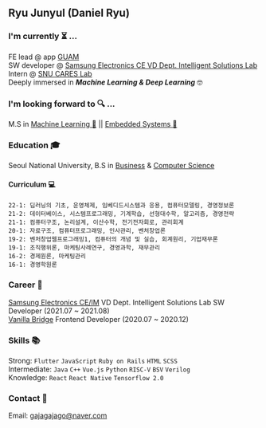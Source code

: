 ## Ryu Junyul (Daniel Ryu)

### I'm currently ⏳ ...
FE lead @ app [GUAM](https://github.com/wafflestudio/guam_front) <br/>
SW developer @ [Samsung Electronics CE VD Dept. Intelligent Solutions Lab](https://www.samsung.com/sec/) <br/>
Intern @ [SNU CARES Lab](http://davinci.snu.ac.kr/) <br/>
Deeply immersed in ***Machine Learning & Deep Learning*** 🤓 <br/>

### I'm looking forward to 🔍 ...
M.S in [Machine Learning 🤖](http://mllab.snu.ac.kr/) || [Embedded Systems 📀](https://cse.snu.ac.kr/lab/%EC%8B%A4%EC%8B%9C%EA%B0%84-%EC%9C%A0%EB%B9%84%EC%BF%BC%ED%84%B0%EC%8A%A4-%EC%8B%9C%EC%8A%A4%ED%85%9C-%EC%97%B0%EA%B5%AC%EC%8B%A4)

### Education 🎓 
Seoul National University, B.S in [Business](https://cba.snu.ac.kr/) & [Computer Science](https://cse.snu.ac.kr/)

#### Curriculum 💻
```
22-1: 딥러닝의 기초, 운영체제, 임베디드시스템과 응용, 컴퓨터모델링, 경영정보론
21-2: 데이터베이스, 시스템프로그래밍, 기계학습, 선형대수학, 알고리즘, 경영전략
21-1: 컴퓨터구조, 논리설계, 이산수학, 전기전자회로, 관리회계
20-1: 자료구조, 컴퓨터프로그래밍, 인사관리, 벤처창업론
19-2: 벤처창업웹프로그래밍1, 컴퓨터의 개념 및 실습, 회계원리, 기업재무론
19-1: 조직행위론, 마케팅사례연구, 경영과학, 재무관리
16-2: 경제원론, 마케팅관리
16-1: 경영학원론
```

### Career 🚀
[Samsung Electronics CE/IM](https://www.samsung.com/sec/) VD Dept. Intelligent Solutions Lab SW Developer (2021.07 ~ 2021.08)<br/>
[Vanilla Bridge](https://apps.apple.com/kr/app/%EB%B0%94%EB%8B%90%EB%9D%BC%EB%B8%8C%EB%A6%BF%EC%A7%80/id1219876826) Frontend Developer (2020.07 ~ 2020.12)<br/>

### Skills 📚
Strong: ```Flutter``` ```JavaScript``` ```Ruby on Rails``` ```HTML``` ```SCSS```<br/>
Intermediate: ```Java``` ```C++``` ```Vue.js``` ```Python``` ```RISC-V``` ```BSV``` ```Verilog``` <br/>
Knowledge: ```React``` ```React Native``` ```Tensorflow 2.0``` <br/>

### Contact 📧
Email: gajagajago@naver.com
